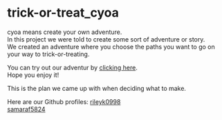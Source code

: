 # trick-or-treat_cyoa  
cyoa means create your own adventure.  
In this project we were told to create some sort of adventure or story.  
We created an adventure where you choose the paths you want to go on your way to trick-or-treating.  
  
You can try out our adventur by [clicking here](start.md).  
Hope you enjoy it!  
  
This is the plan we came up with when deciding what to make.  
  
Here are our Github profiles:
[rileyk0998](https://github.com/rileyk0998)  
[samaraf5824](https://github.com/samaraf5824)  
